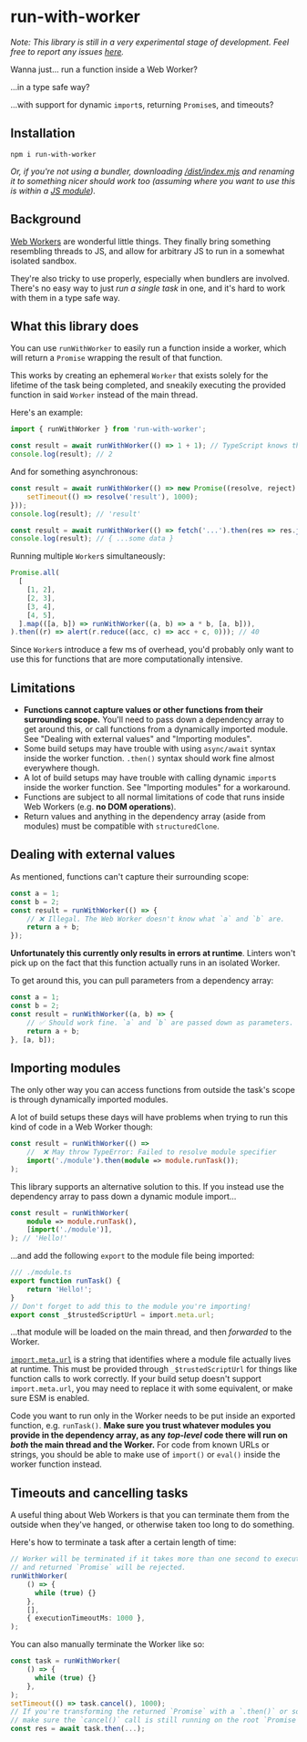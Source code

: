 # run-with-worker

*Note: This library is still in a very experimental stage of development. Feel free to report any issues [here](https://github.com/jaaamesey/run-with-worker/issues).*

Wanna just... run a function inside a Web Worker?

...in a type safe way?

...with support for dynamic `import`s, returning `Promise`s, and timeouts?

## Installation

`npm i run-with-worker`

*Or, if you're not using a bundler, downloading [/dist/index.mjs](https://raw.githubusercontent.com/jaaamesey/run-with-worker/refs/heads/main/dist/index.mjs) and renaming it to something nicer should work too (assuming where you want to use this is within a [JS module](https://developer.mozilla.org/en-US/docs/Web/JavaScript/Guide/Modules)).*


## Background

[Web Workers](https://developer.mozilla.org/en-US/docs/Web/API/Web_Workers_API/Using_web_workers) are wonderful little things. They finally bring something resembling threads to JS, and allow for arbitrary JS to run in a somewhat isolated sandbox.

They're also tricky to use properly, especially when bundlers are involved. There's no easy way to just *run a single task* in one, and it's hard to work with them in a type safe way.

## What this library does

You can use `runWithWorker` to easily run a function inside a worker, which will return a `Promise` wrapping the result of that function.

This works by creating an ephemeral `Worker` that exists solely for the lifetime of the task being completed, and sneakily executing the provided function in said `Worker` instead of the main thread.

Here's an example:
```ts
import { runWithWorker } from 'run-with-worker';

const result = await runWithWorker(() => 1 + 1); // TypeScript knows this is a `number`
console.log(result); // 2
```

And for something asynchronous:
```ts
const result = await runWithWorker(() => new Promise((resolve, reject) => {
    setTimeout(() => resolve('result'), 1000);
}));
console.log(result); // 'result'
```

```ts
const result = await runWithWorker(() => fetch('...').then(res => res.json()));
console.log(result); // { ...some data }
```

Running multiple `Worker`s simultaneously:

```ts
Promise.all(
  [
    [1, 2],
    [2, 3],
    [3, 4],
    [4, 5],
  ].map(([a, b]) => runWithWorker((a, b) => a * b, [a, b])),
).then((r) => alert(r.reduce((acc, c) => acc + c, 0))); // 40
```

Since `Worker`s introduce a few ms of overhead, you'd probably only want to use this for functions that are more computationally intensive.

## Limitations

- **Functions cannot capture values or other functions from their surrounding scope.** You'll need to pass down a dependency array to get around this, or call functions from a dynamically imported module. See "Dealing with external values" and "Importing modules".
- Some build setups may have trouble with using `async/await` syntax inside the worker function. `.then()` syntax should work fine almost everywhere though.
- A lot of build setups may have trouble with calling dynamic `import`s inside the worker function. See "Importing modules" for a workaround.
- Functions are subject to all normal limitations of code that runs inside Web Workers (e.g. **no DOM operations**).
- Return values and anything in the dependency array (aside from modules) must be compatible with `structuredClone`.

## Dealing with external values
As mentioned, functions can't capture their surrounding scope:

```ts
const a = 1;
const b = 2;
const result = runWithWorker(() => {
    // ❌ Illegal. The Web Worker doesn't know what `a` and `b` are.
    return a + b;
});
```

**Unfortunately this currently only results in errors at runtime**. Linters won't pick up on the fact that this function actually runs in an isolated Worker.

To get around this, you can pull parameters from a dependency array:

```ts
const a = 1;
const b = 2;
const result = runWithWorker((a, b) => {
    // ✅ Should work fine. `a` and `b` are passed down as parameters.
    return a + b;
}, [a, b]);
```

## Importing modules

The only other way you can access functions from outside the task's scope is through dynamically imported modules.

A lot of build setups these days will have problems when trying to run this kind of code in a Web Worker though:

```ts
const result = runWithWorker(() => 
    //  ❌ May throw TypeError: Failed to resolve module specifier
    import('./module').then(module => module.runTask());
);
```

This library supports an alternative solution to this. If you instead use the dependency array to pass down a dynamic module import...

```ts
const result = runWithWorker(
    module => module.runTask(),
    [import('./module')],
); // 'Hello!'
```

...and add the following `export` to the module file being imported:

```ts
/// ./module.ts
export function runTask() {
    return 'Hello!';
}
// Don't forget to add this to the module you're importing!
export const _$trustedScriptUrl = import.meta.url;
```

...that module will be loaded on the main thread, and then *forwarded* to the Worker.

[`import.meta.url`](https://developer.mozilla.org/en-US/docs/Web/JavaScript/Reference/Operators/import.meta#url) is a string that identifies where a module file actually lives at runtime. This must be provided through `_$trustedScriptUrl` for things like function calls to work correctly. If your build setup doesn't support `import.meta.url`, you may need to replace it with some equivalent, or make sure ESM is enabled.

Code you want to run only in the Worker needs to be put inside an exported function, e.g. `runTask()`. **Make sure you trust whatever modules you provide in the dependency array, as any *top-level* code there will run on *both* the main thread and the Worker.** For code from known URLs or strings, you should be able to make use of `import()` or `eval()` inside the worker function instead.

## Timeouts and cancelling tasks

A useful thing about Web Workers is that you can terminate them from the outside when they've hanged, or otherwise taken too long to do something.

Here's how to terminate a task after a certain length of time:

```ts
// Worker will be terminated if it takes more than one second to execute,
// and returned `Promise` will be rejected.
runWithWorker(
    () => {
      while (true) {}
    },
    [],
    { executionTimeoutMs: 1000 },
); 
```

You can also manually terminate the Worker like so:

```ts
const task = runWithWorker(
    () => {
      while (true) {}
    },
);
setTimeout(() => task.cancel(), 1000);
// If you're transforming the returned `Promise` with a `.then()` or something,
// make sure the `cancel()` call is still running on the root `Promise`.
const res = await task.then(...);
```

